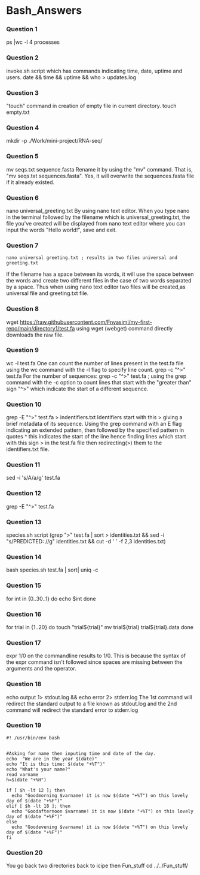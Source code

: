 # Bash_Answers

### Question 1
 ps |wc -l
 4 processes

### Question 2
invoke.sh script which has commands indicating time, date, uptime and users.
    date && time && uptime && who > updates.log

### Question 3
 "touch" command in creation of empty file in current directory.
 touch empty.txt

### Question 4
 mkdir -p ./Work/mini-project/RNA-seq/

### Question 5
 mv seqs.txt sequence.fasta
 Rename it by using the "mv" command.
 That is, "mv seqs.txt sequences.fasta". 
 Yes, it will overwrite the sequences.fasta file if it already existed.

### Question 6
  nano universal_greeting.txt
By using nano text editor. When you type nano in the terminal followed by the filename which is universal_greeting.txt,
the file you've created will be displayed from nano text editor where you can input the words "Hello world!",  save and exit.

### Question 7
    nano universal greeting.txt ; results in two files universal and greeting.txt
If the filename has a space between its words, it will use the space between the words and create two different files in the case of two words separated
by a space. Thus when using nano text editor two files will be created,as universal file and greeting.txt file.

### Question 8
  wget https://raw.githubusercontent.com/Fnyasimi/my-first-repo/main/directory1/test.fa
using wget (webget) command directly downloads the raw file.

### Question 9
  wc -l test.fa
One can count the number of lines present in the test.fa file using the wc command with the -l flag to specify line count.
  grep -c "^>" test.fa
For the number of sequences: grep -c "^>" test.fa ; using the grep command with the -c option to count lines that start with the "greater than" sign "^>" which indicate the start of a different sequence.

### Question 10
  grep -E "^>" test.fa > indentifiers.txt
Identifiers start with this > giving a brief metadata of its sequence.
Using the grep command with an E flag indicating an extended pattern, then followed by the specified pattern in quotes ^ this indicates the start of the line hence finding lines which start with this sign > in the test.fa file then redirecting(>) them to the identifiers.txt file.


### Question 11
  sed -i 's/A/a/g' test.fa

### Question 12
   grep -E "^>" test.fa

### Question 13
   species.sh script
  (grep ">" test.fa | sort > identities.txt && sed -i "s/PREDICTED: //g" identities.txt && cut -d ' ' -f 2,3 identities.txt)

### Question 14
bash species.sh test.fa | sort| uniq -c

### Question 15
for int in {0..30..1}
  do
    echo $int
   done

### Question 16
  for trial in {1..20}
  do
    touch "trial${trial}"
    mv trial${trial} trial${trial}.data
  done

### Question 17
 expr 1/0 on the commandline results to 1/0.
 This is because the syntax of the expr command isn't followed since spaces are missing between the arguments and the operator.

 ### Question 18
 echo output 1> stdout.log && echo error 2> stderr.log
The 1st command will redirect the standard output to a file known as stdout.log and the 2nd command will redirect the standard error to stderr.log

### Question 19

```
#! /usr/bin/env bash


#Asking for name then inputing time and date of the day.
echo  "We are in the year $(date)"
echo "It is this time: $(date "+%T")"
echo "What's your name?"
read varname
h=$(date "+%H")

if [ $h -lt 12 ]; then 
  echo "Goodmorning $varname! it is now $(date "+%T") on this lovely day of $(date "+%F")"
elif [ $h -lt 18 ]; then
  echo "Goodafternoon $varname! it is now $(date "+%T") on this lovely day of $(date "+%F")"
else 
  echo "Goodevening $varname! it is now $(date "+%T") on this lovely day of $(date "+%F")"
fi

```

 ### Question 20
 You go back two directories back to icipe then Fun_stuff
  cd ../../Fun_stuff/
